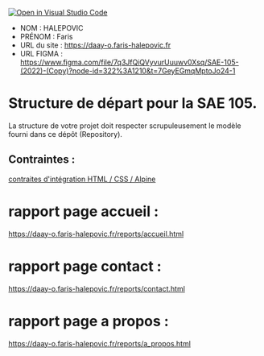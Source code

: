 [![Open in Visual Studio Code](https://classroom.github.com/assets/open-in-vscode-c66648af7eb3fe8bc4f294546bfd86ef473780cde1dea487d3c4ff354943c9ae.svg)](https://classroom.github.com/online_ide?assignment_repo_id=9708366&assignment_repo_type=AssignmentRepo)
- NOM : HALEPOVIC
- PRÉNOM : Faris
- URL du site : https://daay-o.faris-halepovic.fr
- URL FIGMA : https://www.figma.com/file/7q3JfQiQVyvurUuuwv0Xsq/SAE-105-(2022)-(Copy)?node-id=322%3A1210&t=7GeyEGmqMptoJo24-1

# Structure de départ pour la SAE 105.

La structure de votre projet doit respecter scrupuleusement le modèle fourni dans ce dépôt (Repository).

## Contraintes :
[contraites d'intégration HTML / CSS / Alpine](https://moodle.univ-fcomte.fr/mod/page/view.php?id=645799)

# rapport page accueil : 
https://daay-o.faris-halepovic.fr/reports/accueil.html

# rapport page contact :
https://daay-o.faris-halepovic.fr/reports/contact.html

# rapport page a propos : 
https://daay-o.faris-halepovic.fr/reports/a_propos.html